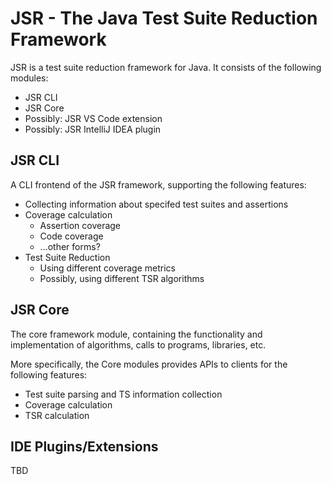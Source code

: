 # JSR - The Java Test Suite Reduction Framework 

JSR is a test suite reduction framework for Java. It consists of the following modules:

* JSR CLI
* JSR Core
* Possibly: JSR VS Code extension
* Possibly: JSR IntelliJ IDEA plugin

## JSR CLI

A CLI frontend of the JSR framework, supporting the following features:

* Collecting information about specifed test suites and assertions
* Coverage calculation
  * Assertion coverage 
  * Code coverage
  * ...other forms?
* Test Suite Reduction
  * Using different coverage metrics
  * Possibly, using different TSR algorithms

## JSR Core

The core framework module, containing the functionality and implementation of algorithms, calls to programs, libraries, etc.

More specifically, the Core modules provides APIs to clients for the following features:

* Test suite parsing and TS information collection
* Coverage calculation
* TSR calculation

## IDE Plugins/Extensions

TBD
